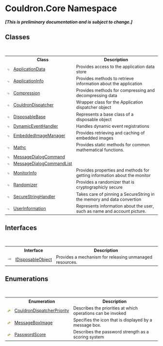 # Couldron.Core Namespace
 _**\[This is preliminary documentation and is subject to change.\]**_

## Classes
&nbsp;<table><tr><th></th><th>Class</th><th>Description</th></tr><tr><td>![Public class](media/pubclass.gif "Public class")</td><td><a href="T_Couldron_Core_ApplicationData">ApplicationData</a></td><td>
Provides access to the application data store</td></tr><tr><td>![Public class](media/pubclass.gif "Public class")</td><td><a href="T_Couldron_Core_ApplicationInfo">ApplicationInfo</a></td><td>
Provides methods to retrieve information about the application</td></tr><tr><td>![Public class](media/pubclass.gif "Public class")</td><td><a href="T_Couldron_Core_Compression">Compression</a></td><td>
Provides methods for compressing and decompressing data</td></tr><tr><td>![Public class](media/pubclass.gif "Public class")</td><td><a href="T_Couldron_Core_CouldronDispatcher">CouldronDispatcher</a></td><td>
Wrapper class for the Application dispatcher object</td></tr><tr><td>![Public class](media/pubclass.gif "Public class")</td><td><a href="T_Couldron_Core_DisposableBase">DisposableBase</a></td><td>
Represents a base class of a disposable object</td></tr><tr><td>![Public class](media/pubclass.gif "Public class")</td><td><a href="T_Couldron_Core_DynamicEventHandler">DynamicEventHandler</a></td><td>
Handles dynamic event registrations</td></tr><tr><td>![Public class](media/pubclass.gif "Public class")</td><td><a href="T_Couldron_Core_EmbeddedImageManager">EmbeddedImageManager</a></td><td>
Provides retrieving and caching of embedded images</td></tr><tr><td>![Public class](media/pubclass.gif "Public class")</td><td><a href="T_Couldron_Core_Mathc">Mathc</a></td><td>
Provides static methods for common mathematical functions.</td></tr><tr><td>![Public class](media/pubclass.gif "Public class")</td><td><a href="T_Couldron_Core_MessageDialogCommand">MessageDialogCommand</a></td><td /></tr><tr><td>![Public class](media/pubclass.gif "Public class")</td><td><a href="T_Couldron_Core_MessageDialogCommandList">MessageDialogCommandList</a></td><td /></tr><tr><td>![Public class](media/pubclass.gif "Public class")</td><td><a href="T_Couldron_Core_MonitorInfo">MonitorInfo</a></td><td>
Provides properties and methods for getting information about the monitor</td></tr><tr><td>![Public class](media/pubclass.gif "Public class")</td><td><a href="T_Couldron_Core_Randomizer">Randomizer</a></td><td>
Provides a randomizer that is cryptographicly secure</td></tr><tr><td>![Public class](media/pubclass.gif "Public class")</td><td><a href="T_Couldron_Core_SecureStringHandler">SecureStringHandler</a></td><td>
Takes care of pinning a SecureString in the memory and data convertion</td></tr><tr><td>![Public class](media/pubclass.gif "Public class")</td><td><a href="T_Couldron_Core_UserInformation">UserInformation</a></td><td>
Represents information about the user, such as name and account picture.</td></tr></table>

## Interfaces
&nbsp;<table><tr><th></th><th>Interface</th><th>Description</th></tr><tr><td>![Public interface](media/pubinterface.gif "Public interface")</td><td><a href="T_Couldron_Core_IDisposableObject">IDisposableObject</a></td><td>
Provides a mechanism for releasing unmanaged resources.</td></tr></table>

## Enumerations
&nbsp;<table><tr><th></th><th>Enumeration</th><th>Description</th></tr><tr><td>![Public enumeration](media/pubenumeration.gif "Public enumeration")</td><td><a href="T_Couldron_Core_CouldronDispatcherPriority">CouldronDispatcherPriority</a></td><td>
Describes the priorities at which operations can be invoked</td></tr><tr><td>![Public enumeration](media/pubenumeration.gif "Public enumeration")</td><td><a href="T_Couldron_Core_MessageBoxImage">MessageBoxImage</a></td><td>
Specifies the icon that is displayed by a message box.</td></tr><tr><td>![Public enumeration](media/pubenumeration.gif "Public enumeration")</td><td><a href="T_Couldron_Core_PasswordScore">PasswordScore</a></td><td>
Describes the password strength as a scoring system</td></tr></table>&nbsp;
